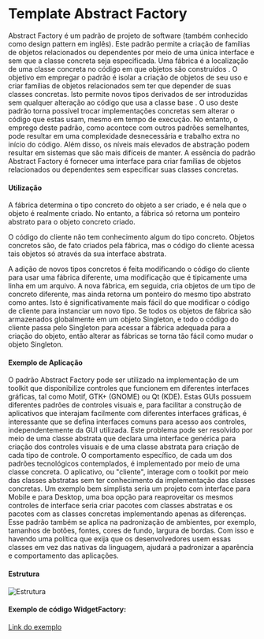 # Template Abstract Factory

Abstract Factory é um padrão de projeto de software (também conhecido como design pattern em inglês). Este padrão permite a criação de famílias de objetos relacionados ou dependentes por meio de uma única interface e sem que a classe concreta seja especificada. Uma fábrica é a localização de uma classe concreta no código em que objetos são construídos . O objetivo em empregar o padrão é isolar a criação de objetos de seu uso e criar famílias de objetos relacionados sem ter que depender de suas classes concretas. Isto permite novos tipos derivados de ser introduzidas sem qualquer alteração ao código que usa a classe base . O uso deste padrão torna possível trocar implementações concretas sem alterar o código que estas usam, mesmo em tempo de execução. No entanto, o emprego deste padrão, como acontece com outros padrões semelhantes, pode resultar em uma complexidade desnecessária e trabalho extra no início do código. Além disso, os níveis mais elevados de abstração podem resultar em sistemas que são mais difíceis de manter. A essência do padrão Abstract Factory é fornecer uma interface para criar famílias de objetos relacionados ou dependentes sem especificar suas classes concretas.


#### Utilização
A fábrica determina o tipo concreto do objeto a ser criado, e é nela que o objeto é realmente criado. No entanto, a fábrica só retorna um ponteiro abstrato para o objeto concreto criado.

O código do cliente não tem conhecimento algum do tipo concreto. Objetos concretos são, de fato criados pela fábrica, mas o código do cliente acessa tais objetos só através da sua interface abstrata.

A adição de novos tipos concretos é feita modificando o código do cliente para usar uma fábrica diferente, uma modificação que é tipicamente uma linha em um arquivo. A nova fábrica, em seguida, cria objetos de um tipo de concreto diferente, mas ainda retorna um ponteiro do mesmo tipo abstrato como antes. Isto é significativamente mais fácil do que modificar o código de cliente para instanciar um novo tipo. Se todos os objetos de fábrica são armazenados globalmente em um objeto Singleton, e todo o código do cliente passa pelo Singleton para acessar a fábrica adequada para a criação do objeto, então alterar as fábricas se torna tão fácil como mudar o objeto Singleton.


#### Exemplo de Aplicação
O padrão Abstract Factory pode ser utilizado na implementação de um toolkit que disponibilize controles que funcionem em diferentes interfaces gráficas, tal como Motif, GTK+ (GNOME) ou Qt (KDE). Estas GUIs possuem diferentes padrões de controles visuais e, para facilitar a construção de aplicativos que interajam facilmente com diferentes interfaces gráficas, é interessante que se defina interfaces comuns para acesso aos controles, independentemente da GUI utilizada. Este problema pode ser resolvido por meio de uma classe abstrata que declara uma interface genérica para criação dos controles visuais e de uma classe abstrata para criação de cada tipo de controle. O comportamento específico, de cada um dos padrões tecnológicos contemplados, é implementado por meio de uma classe concreta. O aplicativo, ou "cliente", interage com o toolkit por meio das classes abstratas sem ter conhecimento da implementação das classes concretas.
Um exemplo bem simplista seria um projeto com interface para Mobile e para Desktop, uma boa opção para reaproveitar os mesmos controles de interface seria criar pacotes com classes abstratas e os pacotes com as classes concretas implementando apenas as diferenças. Esse padrão também se aplica na padronização de ambientes, por exemplo, tamanhos de botões, fontes, cores de fundo, largura de bordas. Com isso e havendo uma política que exija que os desenvolvedores usem essas classes em vez das nativas da linguagem, ajudará a padronizar a aparência e comportamento das aplicações.


#### Estrutura

![Estrutura](https://github.com/Felipecasadia/Estudos/blob/master/AbstractFactory/Abstract_Factory.png)

#### Exemplo de código WidgetFactory:

[Link do exemplo](https://github.com/Felipecasadia/Estudos/tree/master/AbstractFactory/Exemplo%20Java)

